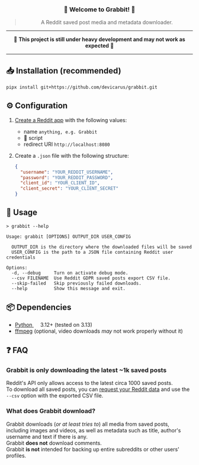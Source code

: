 <div align="center">

### 🐰 Welcome to Grabbit! 🐰

> A Reddit saved post media and metadata downloader.

---

🚧 **This project is still under heavy development and may not work as expected** 🚧

---

</div>

## 📥 Installation (recommended)

```bash
pipx install git+https://github.com/devicarus/grabbit.git
```

## ⚙️ Configuration

1. [Create a Reddit app](https://www.reddit.com/prefs/apps) with the following values:
   - name `anything, e.g. Grabbit`
   - 🔘 script
   - redirect URI `http://localhost:8080`

2. Create a `.json` file with the following structure:
    ```json
    {
      "username": "YOUR_REDDIT_USERNAME",
      "password": "YOUR_REDDIT_PASSWORD",
      "client_id": "YOUR_CLIENT_ID",
      "client_secret": "YOUR_CLIENT_SECRET"
    }
    ```

## 🚀 Usage

```
> grabbit --help

Usage: grabbit [OPTIONS] OUTPUT_DIR USER_CONFIG

  OUTPUT_DIR is the directory where the downloaded files will be saved
  USER_CONFIG is the path to a JSON file containing Reddit user credentials

Options:
  -d, --debug     Turn on activate debug mode.
  --csv FILENAME  Use Reddit GDPR saved posts export CSV file.
  --skip-failed   Skip previously failed downloads.
  --help          Show this message and exit.
```

## 📦 Dependencies

- [Python <img src="https://cdn.jsdelivr.net/gh/devicons/devicon@latest/icons/python/python-original.svg" height=14 />](https://www.python.org/downloads/) 3.12+ (tested on 3.13)
- [ffmpeg](https://ffmpeg.org/download.html) (optional, video downloads *may* not work properly without it)

## ❓ FAQ

### Grabbit is only downloading the latest ~1k saved posts
Reddit's API only allows access to the latest circa 1000 saved posts.\
To download all saved posts, you can [request your Reddit data](https://www.reddit.com/settings/data-request) and use the `--csv` option with the exported CSV file.

### What does Grabbit download?
Grabbit downloads (*or at least tries to*) all media from saved posts, including images and videos, as well as metadata such as title, author's username and text if there is any.\
Grabbit **does not** download comments.\
Grabbit **is not** intended for backing up entire subreddits or other users' profiles.